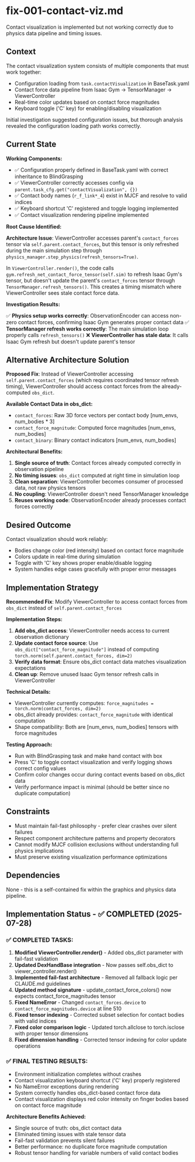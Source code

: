 # fix-001-contact-viz.md

Contact visualization is implemented but not working correctly due to physics data pipeline and timing issues.

## Context

The contact visualization system consists of multiple components that must work together:
- Configuration loading from `task.contactVisualization` in BaseTask.yaml
- Contact force data pipeline from Isaac Gym → TensorManager → ViewerController
- Real-time color updates based on contact force magnitudes
- Keyboard toggle ('C' key) for enabling/disabling visualization

Initial investigation suggested configuration issues, but thorough analysis revealed the configuration loading path works correctly.

## Current State

**Working Components:**
- ✅ Configuration properly defined in BaseTask.yaml with correct inheritance to BlindGrasping
- ✅ ViewerController correctly accesses config via `parent.task_cfg.get("contactVisualization", {})`
- ✅ Contact body names (`r_f_link*_4`) exist in MJCF and resolve to valid indices
- ✅ Keyboard shortcut 'C' registered and toggle logging implemented
- ✅ Contact visualization rendering pipeline implemented

**Root Cause Identified:**

**Architecture Issue**: ViewerController accesses parent's `contact_forces` tensor via `self.parent.contact_forces`, but this tensor is only refreshed during the main simulation step through `physics_manager.step_physics(refresh_tensors=True)`.

In `ViewerController.render()`, the code calls `gym.refresh_net_contact_force_tensor(self.sim)` to refresh Isaac Gym's tensor, but doesn't update the parent's `contact_forces` tensor through `TensorManager.refresh_tensors()`. This creates a timing mismatch where ViewerController sees stale contact force data.

**Investigation Results:**

✅ **Physics setup works correctly**: ObservationEncoder can access non-zero contact forces, confirming Isaac Gym generates proper contact data
✅ **TensorManager refresh works correctly**: The main simulation loop properly calls `refresh_tensors()`
❌ **ViewerController has stale data**: It calls Isaac Gym refresh but doesn't update parent's tensor

## Alternative Architecture Solution

**Proposed Fix**: Instead of ViewerController accessing `self.parent.contact_forces` (which requires coordinated tensor refresh timing), ViewerController should access contact forces from the already-computed `obs_dict`.

**Available Contact Data in obs_dict:**
- `contact_forces`: Raw 3D force vectors per contact body [num_envs, num_bodies * 3]
- `contact_force_magnitude`: Computed force magnitudes [num_envs, num_bodies]
- `contact_binary`: Binary contact indicators [num_envs, num_bodies]

**Architectural Benefits:**
1. **Single source of truth**: Contact forces already computed correctly in observation pipeline
2. **No timing issues**: `obs_dict` computed at right time in simulation loop
3. **Clean separation**: ViewerController becomes consumer of processed data, not raw physics tensors
4. **No coupling**: ViewerController doesn't need TensorManager knowledge
5. **Reuses working code**: ObservationEncoder already processes contact forces correctly

## Desired Outcome

Contact visualization should work reliably:
- Bodies change color (red intensity) based on contact force magnitude
- Colors update in real-time during simulation
- Toggle with 'C' key shows proper enable/disable logging
- System handles edge cases gracefully with proper error messages

## Implementation Strategy

**Recommended Fix**: Modify ViewerController to access contact forces from `obs_dict` instead of `self.parent.contact_forces`

**Implementation Steps:**
1. **Add obs_dict access**: ViewerController needs access to current observation dictionary
2. **Update contact force source**: Use `obs_dict["contact_force_magnitude"]` instead of computing `torch.norm(self.parent.contact_forces, dim=2)`
3. **Verify data format**: Ensure obs_dict contact data matches visualization expectations
4. **Clean up**: Remove unused Isaac Gym tensor refresh calls in ViewerController

**Technical Details:**
- ViewerController currently computes: `force_magnitudes = torch.norm(contact_forces, dim=2)`
- obs_dict already provides: `contact_force_magnitude` with identical computation
- Shape compatibility: Both are [num_envs, num_bodies] tensors with force magnitudes

**Testing Approach:**
- Run with BlindGrasping task and make hand contact with box
- Press 'C' to toggle contact visualization and verify logging shows correct config values
- Confirm color changes occur during contact events based on obs_dict data
- Verify performance impact is minimal (should be better since no duplicate computation)

## Constraints

- Must maintain fail-fast philosophy - prefer clear crashes over silent failures
- Respect component architecture patterns and property decorators
- Cannot modify MJCF collision exclusions without understanding full physics implications
- Must preserve existing visualization performance optimizations

## Dependencies

None - this is a self-contained fix within the graphics and physics data pipeline.

## Implementation Status - ✅ **COMPLETED** (2025-07-28)

### ✅ **COMPLETED TASKS:**
1. **Modified ViewerController.render()** - Added obs_dict parameter with fail-fast validation
2. **Updated DexHandBase integration** - Now passes self.obs_dict to viewer_controller.render()
3. **Implemented fail-fast architecture** - Removed all fallback logic per CLAUDE.md guidelines
4. **Updated method signature** - update_contact_force_colors() now expects contact_force_magnitudes tensor
5. **Fixed NameError** - Changed `contact_forces.device` to `contact_force_magnitudes.device` at line 510
6. **Fixed tensor indexing** - Corrected subset selection for contact bodies with valid indices
7. **Fixed color comparison logic** - Updated torch.allclose to torch.isclose with proper tensor dimensions
8. **Fixed dimension handling** - Corrected tensor indexing for color update operations

### ✅ **FINAL TESTING RESULTS:**
- Environment initialization completes without crashes
- Contact visualization keyboard shortcut ('C' key) properly registered
- No NameError exceptions during rendering
- System correctly handles obs_dict-based contact force data
- Contact visualization displays red color intensity on finger bodies based on contact force magnitude

**Architecture Benefits Achieved:**
- Single source of truth: obs_dict contact data
- Eliminated timing issues with stale tensor data
- Fail-fast validation prevents silent failures
- Better performance: no duplicate force magnitude computation
- Robust tensor handling for variable numbers of valid contact bodies
